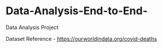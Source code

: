 # Data-Analysis-End-to-End-
Data Analysis Project

Dataset Reference - https://ourworldindata.org/covid-deaths
